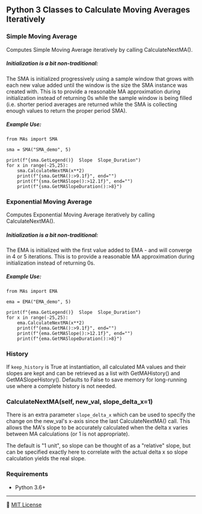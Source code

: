 Python 3 Classes to Calculate Moving Averages Iteratively
-------------------------------------------------------------------------------
### Simple Moving Average
Computes Simple Moving Average iteratively by calling CalculateNextMA().

##### Initialization is a bit non-traditional:  
The SMA is initialized progressively using a sample window that grows
with each new value added until the window is the size the SMA instance
was created with. This is to provide a reasonable MA approximation during
initialization instead of returning 0s while the sample window is being
filled (i.e. shorter period averages are returned while the SMA is
collecting enough values to return the proper period SMA).

##### Example Use:
```
from MAs import SMA

sma = SMA("SMA_demo", 5)

print(f"{sma.GetLegend()}  Slope  Slope_Duration")
for x in range(-25,25):
    sma.CalculateNextMA(x**2)
    print(f"{sma.GetMA():>9.1f}", end="")
    print(f"{sma.GetMASlope():>12.1f}", end="")
    print(f"{sma.GetMASlopeDuration():>8}")
```

### Exponential Moving Average
Computes Exponential Moving Average iteratively by calling CalculateNextMA().

##### Initialization is a bit non-traditional:  
The EMA is initialized with the first value added to EMA - and will
converge in 4 or 5 iterations. This is to provide a reasonable MA
approximation during initialization instead of returning 0s.

##### Example Use:
```
from MAs import EMA

ema = EMA("EMA_demo", 5)

print(f"{ema.GetLegend()}  Slope  Slope_Duration")
for x in range(-25,25):
    ema.CalculateNextMA(x**2)
    print(f"{ema.GetMA():>9.1f}", end="")
    print(f"{ema.GetMASlope():>12.1f}", end="")
    print(f"{ema.GetMASlopeDuration():>8}")
```

### History
If `keep_history` is  True at instantiation, all calculated MA values and their slopes are kept and can be retrieved as a list with GetMAHistory() and GetMASlopeHistory(). Defaults to False to save memory for long-running use where a complete history is not needed.

### CalculateNextMA(self, new_val, slope_delta_x=1)
There is an extra parameter `slope_delta_x` which can be used to specify the change on the new_val's x-axis since the last CalculateNextMA() call. This allows the MA's slope to be accurately calculated when the delta x varies between MA calculations (or 1 is not appropriate).

The default is "1 unit", so slope can be thought of as a "relative" slope, but can be specified exactly here to correlate with the actual delta x so slope calculation yields the real slope.

### Requirements
- Python 3.6+

---

:scroll: [MIT License](README.license)

